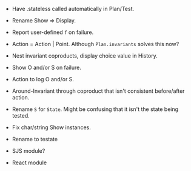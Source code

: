 * Have .stateless called automatically in Plan/Test.
* Rename Show ⇒ Display.
* Report user-defined `f` on failure.
* Action = Action | Point. Although `Plan.invariants` solves this now?
* Nest invariant coproducts, display choice value in History.
* Show O and/or S on failure.
* Action to log O and/or S.
* Around-Invariant through coproduct that isn't consistent before/after action.
* Rename `S` for `State`. Might be confusing that it isn't the state being tested.
* Fix char/string Show instances.
* Rename to testate

* SJS module?
* React module
